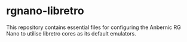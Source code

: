 # rgnano-libretro
This repository contains essential files for configuring the Anbernic RG Nano to utilise libretro cores as its default emulators.
